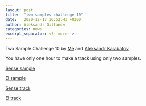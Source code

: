 ```yaml
---
layout: post
title:  "two samples challenge 10"
date:   2020-12-17 16:52:43 +0300
author: Aleksandr Gilfanov
categories: news
excerpt_separator: <!--more-->
---
```

Two Sample Challenge 10 by
[Me](https://github.com/aleksandrgilfanov) and
[Aleksandr Karabatov](https://github.com/elektron314)

You have only one hour to make a track using only two samples.
<!--more-->

[Sense sample](/mp3/sample-2020-10-sense.mp3)

[El sample](/mp3/sample-2020-10-el.mp3)

[Sense track](/mp3/track-2020-10-sense.mp3)

[El track](/mp3/track-2020-10-el.mp3)
